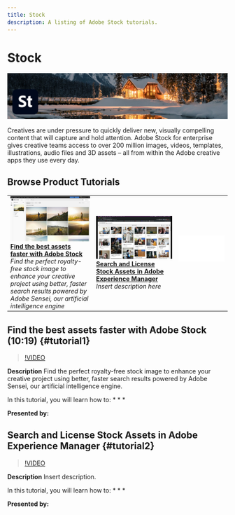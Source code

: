 ```yaml
---
title: Stock
description: A listing of Adobe Stock tutorials.
---
```


# Stock

![Tutorial Hero Image](../assets/Stock.jpg)

Creatives  are  under  pressure  to  quickly  deliver  new, visually compelling content  that  will  capture and hold attention. Adobe Stock for enterprise gives creative teams access to over 200 million images, videos, templates, illustrations, audio files and 3D assets – all from within the Adobe creative apps they use every day.

## Browse Product Tutorials

<table>
<tr>
 <td>
   <a href="stock.md#tutorial1">
      <img alt="Find the best assets faster with Adobe Stock" src="../assets/stock_torres_thumbnail.jpg" />
   </a>
    <div>
   <a href="stock.md#tutorial1"><strong>Find the best assets faster with Adobe Stock</strong></a>
    </div>
    <em>Find the perfect royalty-free stock image to enhance your creative project using better, faster search results powered by Adobe Sensei, our artificial intelligence engine</em>
    <br>
  </td>
  <td>
   <a href="stock.md#tutorial2">
      <img alt="Search and License Stock Assets in 
Adobe Experience Manager" src="../assets/stock_aemintegration_palmer_thumbnail.jpg" />
   </a>
    <div>
   <a href="stock.md#tutorial2"><strong>Search and License Stock Assets in 
Adobe Experience Manager</strong></a>
    </div>
    <em>Insert description here</em>
    <br>
  </td>
  <td>
    <img alt="Spacer" src="../assets/Whitespacer.png" />
    <div>
    <br>
  </td>
</tr>
</table>

## Find the best assets faster with Adobe Stock (10:19) {#tutorial1}

>[!VIDEO](https://video.tv.adobe.com/v/326951?hidetitle=true)

**Description**
Find the perfect royalty-free stock image to enhance your creative project using better, faster search results powered by Adobe Sensei, our artificial intelligence engine.

In this tutorial, you will learn how to:
*
*
*

**Presented by:**

## Search and License Stock Assets in Adobe Experience Manager {#tutorial2}

>[!VIDEO](https://video.tv.adobe.com/v/326952?hidetitle=true)

**Description**
Insert description.

In this tutorial, you will learn how to:
*
*
*

**Presented by:**